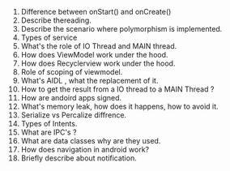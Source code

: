 1. Difference between onStart() and onCreate()
2. Describe thereading.
3. Describe the scenario where polymorphism is implemented.
4. Types of service
5. What's the role of IO Thread and MAIN thread.
6. How does ViewModel work under the hood.
7. How does Recyclerview work under the hood.
8. Role of scoping of viewmodel.
9. What's AIDL , what the replacement of it.
10. How to get the result from a IO thread to a MAIN Thread ?
11. How are andoird apps signed.
12. What's memory leak, how does it happens, how to avoid it.
13. Serialize vs Percalize diffrence.
14. Types of Intents.
15. What are IPC's ?
16. What are data classes why are they used.
17. How does navigation in android work?
18. Briefly describe about notification.
